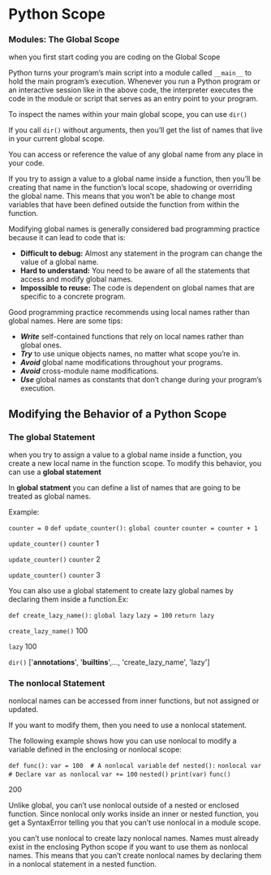 # Python Scope

### Modules: The Global Scope

when you first start coding you are coding on the Global Scope

Python turns your program’s main script into a module called `__main__` to hold the main program’s execution.
Whenever you run a Python program or an interactive session like in the above code, the interpreter executes the code in the module or script that serves as an entry point to your program.

To inspect the names within your main global scope, you can use `dir()`

If you call `dir()` without arguments, then you’ll get the list of names that live in your current global scope.

You can access or reference the value of any global name from any place in your code.

If you try to assign a value to a global name inside a function, then you’ll be creating that name in the function’s local scope, shadowing or overriding the global name. This means that you won’t be able to change most variables that have been defined outside the function from within the function.

Modifying global names is generally considered bad programming practice because it can lead to code that is:

- **Difficult to debug:** Almost any statement in the program can change the value of a global name.
- **Hard to understand:** You need to be aware of all the statements that access and modify global names.
- **Impossible to reuse:** The code is dependent on global names that are specific to a concrete program.

Good programming practice recommends using local names rather than global names. Here are some tips:

- ***Write*** self-contained functions that rely on local names rather than global ones.
- ***Try*** to use unique objects names, no matter what scope you’re in.
- ***Avoid*** global name modifications throughout your programs.
- ***Avoid*** cross-module name modifications.
- ***Use*** global names as constants that don’t change during your program’s execution.

## Modifying the Behavior of a Python Scope

### The global Statement

when you try to assign a value to a global name inside a function, you create a new local name in the function scope.
To modify this behavior, you can use a **global statement**

In **global statment** you can define a list of names that are going to be treated as global names.

Example:

`counter = 0`
`def update_counter():`
    `global counter`
    `counter = counter + 1`

`update_counter()`
`counter`
1

`update_counter()`
`counter`
2

`update_counter()`
`counter`
3

You can also use a global statement to create lazy global names by declaring them inside a function.Ex:

`def create_lazy_name():`
    `global lazy`
    `lazy = 100`
    `return lazy`

`create_lazy_name()`
100

`lazy`
100

`dir()`
['__annotations__', '__builtins__',..., 'create_lazy_name', 'lazy']

### The nonlocal Statement

nonlocal names can be accessed from inner functions, but not assigned or updated.

If you want to modify them, then you need to use a nonlocal statement.

The following example shows how you can use nonlocal to modify a variable defined in the enclosing or nonlocal scope:

`def func():`
    `var = 100  # A nonlocal variable`
    `def nested():`
        `nonlocal var  # Declare var as nonlocal`
        `var += 100`
    `nested()`
    `print(var)`
`func()`

200

Unlike global, you can’t use nonlocal outside of a nested or enclosed function.
Since nonlocal only works inside an inner or nested function, you get a SyntaxError telling you that you can’t use nonlocal in a module scope.

you can’t use nonlocal to create lazy nonlocal names. Names must already exist in the enclosing Python scope if you want to use them as nonlocal names. This means that you can’t create nonlocal names by declaring them in a nonlocal statement in a nested function.
